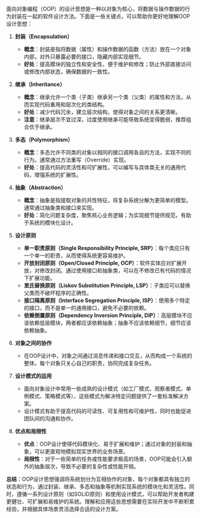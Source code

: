 面向对象编程（OOP）的设计思想是一种以对象为核心，将数据与操作数据的行为封装在一起的软件设计方法。下面是一些关键点，可以帮助你更好地理解OOP设计思想：

1. **封装（Encapsulation）**  
   - **概念**：封装是指将数据（属性）和操作数据的函数（方法）放在一个对象内部，对外只暴露必要的接口，隐藏内部实现细节。  
   - **好处**：提高模块的独立性和安全性，便于维护和修改；防止外部直接访问或修改内部状态，确保数据的一致性。

2. **继承（Inheritance）**  
   - **概念**：继承允许一个类（子类）继承另一个类（父类）的属性和方法，从而实现代码重用和层次化的类结构。  
   - **好处**：减少代码冗余，建立层次结构，使得对象之间的关系更清晰。  
   - **注意**：继承层次不宜过深，过度使用继承可能导致系统变得脆弱，推荐组合优于继承。

3. **多态（Polymorphism）**  
   - **概念**：多态允许不同类的对象以相同的接口调用各自的方法，实现不同的行为。通常通过方法重写（Override）实现。  
   - **好处**：提高代码的灵活性和可扩展性，可以编写与具体类无关的通用代码，增强系统的扩展性。

4. **抽象（Abstraction）**  
   - **概念**：抽象是指提取对象的共性特征，将复杂系统分解为更简单的模型。通常通过抽象类和接口来实现。  
   - **好处**：简化问题复杂度，聚焦核心业务逻辑；为实现细节提供规范，有助于系统的模块化设计。

5. **设计原则**  
   - **单一职责原则（Single Responsibility Principle, SRP）**：每个类应只有一个单一的职责，从而使得系统更容易维护。  
   - **开放封闭原则（Open/Closed Principle, OCP）**：软件实体应对扩展开放，对修改封闭。通过使用接口和抽象类，可以在不修改已有代码的情况下扩展功能。  
   - **里氏替换原则（Liskov Substitution Principle, LSP）**：子类应可以替换父类而不破坏程序的正确性。  
   - **接口隔离原则（Interface Segregation Principle, ISP）**：使用多个特定的接口，而不是单一的通用接口，避免不必要的依赖。  
   - **依赖倒置原则（Dependency Inversion Principle, DIP）**：高层模块不应该依赖低层模块，两者都应该依赖抽象；抽象不应该依赖细节，细节应该依赖抽象。

6. **对象之间的协作**  
   - 在OOP设计中，对象之间通过消息传递和接口交互，从而构成一个系统的整体。每个对象只关心自己的职责，协同完成复杂任务。

7. **设计模式的运用**  
   - 面向对象设计中常用一些成熟的设计模式（如工厂模式、观察者模式、单例模式、策略模式等），这些模式为解决特定问题提供了一套标准解决方案。  
   - 设计模式有助于提高代码的可读性、可复用性和可维护性，同时也能促进团队间的沟通和协作。

8. **优点和局限性**  
   - **优点**：OOP设计使得代码模块化、易于扩展和维护；通过对象的封装和抽象，可以更直观地模拟现实世界的业务场景。  
   - **局限性**：对于一些简单的任务或性能要求极高的场景，OOP可能会引入额外的抽象层次，导致不必要的复杂性或性能开销。

**总结**：OOP设计思想强调将系统划分为互相协作的对象，每个对象都具有独立的状态和行为，通过封装、继承、多态和抽象等机制实现系统的模块化和灵活性。同时，遵循一系列设计原则（如SOLID原则）和使用设计模式，可以帮助开发者构建更健壮、可扩展和易维护的系统。理解和应用这些思想需要在实际开发中不断积累经验，并根据具体场景灵活选择合适的设计方案。